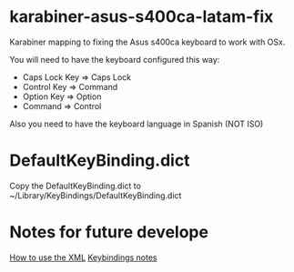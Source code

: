 # karabiner-asus-s400ca-latam-fix
Karabiner mapping to fixing the Asus s400ca keyboard to work with OSx.

You will need to have the keyboard configured this way:
* Caps Lock Key => Caps Lock
* Control Key => Command
* Option Key => Option
* Command => Control

Also you need to have the keyboard language in Spanish (NOT ISO)
# DefaultKeyBinding.dict
Copy the DefaultKeyBinding.dict to ~/Library/KeyBindings/DefaultKeyBinding.dict

# Notes for future develope
[How to use the XML](https://pqrs.org/osx/karabiner/xml.html.en)
[Keybindings notes](http://osxnotes.net/keybindings.html)
